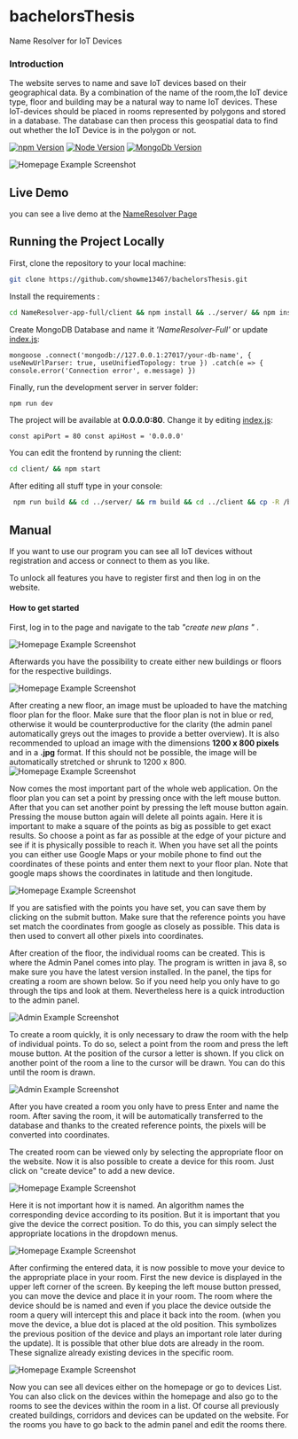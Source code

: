 # bachelorsThesis
Name Resolver for IoT Devices

### Introduction

The website serves to name and save IoT devices based on their geographical data. By a combination of the name of the room,the IoT device type, floor and building may be a natural way to name IoT devices. These IoT-devices should be placed in rooms represented by polygons and stored in a database. The database can then process this geospatial data to find out whether the IoT Device is in the polygon or not.

[![npm Version](https://img.shields.io/badge/npm-6.13.4-brightgreen.svg)](https://www.npmjs.com/)
[![Node Version](https://img.shields.io/badge/node-12.14.0-brightgreen.svg)](https://nodejs.org)
[![MongoDb Version](https://img.shields.io/badge/mongodb-4.2-brightgreen.svg)](https://www.mongodb.com)


![Homepage Example Screenshot](https://raw.githubusercontent.com/showme13467/bachelorsThesis/master/Website.png)

## Live Demo

you can see a live demo at the [NameResolver Page](http://irt-beagle.cs.columbia.edu) 

## Running the Project Locally

First, clone the repository to your local machine:

```bash
git clone https://github.com/showme13467/bachelorsThesis.git
```

Install the requirements :

```bash
cd NameResolver-app-full/client && npm install && ../server/ && npm install
```

Create MongoDB Database and name it *'NameResolver-Full'* or update [index.js](./NameResolver-app-full/server/db/index.js):

`mongoose
    .connect('mongodb://127.0.0.1:27017/your-db-name', { useNewUrlParser: true, useUnifiedTopology: true })
    .catch(e => {
        console.error('Connection error', e.message)
    })`


Finally, run the development server in server folder:

```bash
npm run dev
```

The project will be available at **0.0.0.0:80**.
Change it by editing [index.js](./NameResolver-app-full/server/index.js):

`
const apiPort = 80
const apiHost = '0.0.0.0'
`

You can edit the frontend by running the client:
```bash
cd client/ && npm start
```

After editing all stuff type in your console:

```bash
 npm run build && cd ../server/ && rm build && cd ../client && cp -R /build ../server/
```
## Manual
If you want to use our program you can see all IoT devices without registration and access or connect to them as you like.

To unlock all features you have to register first and then log in on the website. 

#### How to get started
First, log in to the page and navigate to the tab *"create new plans "* . 

![Homepage Example Screenshot](https://raw.githubusercontent.com/showme13467/bachelorsThesis/master/example-images/Webpage1.PNG)

Afterwards you have the possibility to create either new buildings or floors for the respective buildings.

![Homepage Example Screenshot](https://raw.githubusercontent.com/showme13467/bachelorsThesis/master/example-images/Webpage2.PNG)

After creating a new floor, an image must be uploaded to have the matching floor plan for the floor. Make sure that the floor plan is not in blue or red, otherwise it would be counterproductive for the clarity (the admin panel automatically greys out the images to provide a better overview). It is also recommended to upload an image with the dimensions **1200 x 800 pixels** and in a **.jpg** format. If this should not be possible, the image will be automatically stretched or shrunk to 1200 x 800.
![Homepage Example Screenshot](https://raw.githubusercontent.com/showme13467/bachelorsThesis/master/example-images/Webpage3.PNG)

Now comes the most important part of the whole web application. On the floor plan you can set a point by pressing once with the left mouse button. After that you can set another point by pressing the left mouse button again. Pressing the mouse button again will delete all points again. Here it is important to make a square of the points as big as possible to get exact results. So choose a point as far as possible at the edge of your picture and see if it is physically possible to reach it. When you have set all the points you can either use Google Maps or your mobile phone to find out the coordinates of these points and enter them next to your floor plan. Note that google maps shows the coordinates in latitude and then longitude.

![Homepage Example Screenshot](https://raw.githubusercontent.com/showme13467/bachelorsThesis/master/example-images/Webpage4.PNG)

If you are satisfied with the points you have set, you can save them by clicking on the submit button. Make sure that the reference points you have set match the coordinates from google as closely as possible. This data is then used to convert all other pixels into coordinates.

After creation of the floor, the individual rooms can be created. This is where the Admin Panel comes into play.
The program is written in java 8, so make sure you have the latest version installed. 
In the panel, the tips for creating a room are shown below. So if you need help you only have to go through the tips and look at them. Nevertheless here is a quick introduction to the admin panel.

![Admin Example Screenshot](https://raw.githubusercontent.com/showme13467/bachelorsThesis/master/example-images/Admin1.PNG)

To create a room quickly, it is only necessary to draw the room with the help of individual points. To do so, select a point from the room and press the left mouse button. At the position of the cursor a letter is shown. If you click on another point of the room a line to the cursor will be drawn. You can do this until the room is drawn.

![Admin Example Screenshot](https://raw.githubusercontent.com/showme13467/bachelorsThesis/master/example-images/Admin2.PNG)

After you have created a room you only have to press Enter and name the room. After saving the room, it will be automatically transferred to the database and thanks to the created reference points, the pixels will be converted into coordinates.

The created room can be viewed only by selecting the appropriate floor on the website. 
Now it is also possible to create a device for this room. Just click on "create device" to add a new device.

![Homepage Example Screenshot](https://raw.githubusercontent.com/showme13467/bachelorsThesis/master/example-images/Webpage5.PNG)

Here it is not important how it is named. An algorithm names the corresponding device according to its position. But it is important that you give the device the correct position. To do this, you can simply select the appropriate locations in the dropdown menus.

![Homepage Example Screenshot](https://raw.githubusercontent.com/showme13467/bachelorsThesis/master/example-images/Webpage6.PNG)

After confirming the entered data, it is now possible to move your device to the appropriate place in your room. First the new device is displayed in the upper left corner of the screen. By keeping the left mouse button pressed, you can move the device and place it in your room. The room where the device should be is named and even if you place the device outside the room a query will intercept this and place it back into the room. (when you move the device, a blue dot is placed at the old position. This symbolizes the previous position of the device and plays an important role later during the update).
It is possible that other blue dots are already in the room. These signalize already existing devices in the specific room.

![Homepage Example Screenshot](https://raw.githubusercontent.com/showme13467/bachelorsThesis/master/example-images/Webpage7.PNG)

Now you can see all devices either on the homepage or go to devices List. You can also click on the devices within the homepage and also go to the rooms to see the devices within the room in a list. Of course all previously created buildings, corridors and devices can be updated on the website. For the rooms you have to go back to the admin panel and edit the rooms there.
